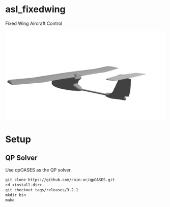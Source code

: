 # asl_fixedwing
Fixed Wing Aircraft Control

![Fixed Wing Image](./img/fixedwing.gif)

# Setup

## QP Solver
Use qpOASES as the QP solver.

```
git clone https://github.com/coin-or/qpOASES.git
cd <install-dir>
git checkout tags/releases/3.2.1
mkdir bin
make
```
